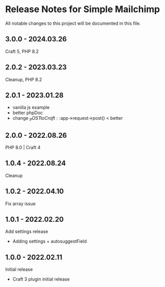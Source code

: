 # Release Notes for Simple Mailchimp

All notable changes to this project will be documented in this file.

## 3.0.0 - 2024.03.26
Craft 5, PHP 8.2

## 2.0.2 - 2023.03.23
Cleanup, PHP 8.2

## 2.0.1 - 2023.01.28
+ vanilla js example
+ better phpDoc
+ change $_POST to Craft::$app->request->post() < better

## 2.0.0 - 2022.08.26
PHP 8.0 | Craft 4

## 1.0.4 - 2022.08.24
Cleanup

## 1.0.2 - 2022.04.10
Fix array issue

## 1.0.1 - 2022.02.20
Add settings release
- Adding settings + autosuggestField

## 1.0.0 - 2022.02.11
Initial release
- Craft 3 plugin initial release
